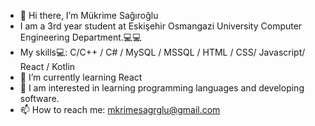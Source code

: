- 👋 Hi there, I’m Mükrime Sağıroğlu
- I am a 3rd year student at Eskişehir Osmangazi University Computer Engineering Department.💻💻
- My skills💻: C/C++ / C# / MySQL / MSSQL / HTML / CSS/ Javascript/ React / Kotlin
-  🌱 I’m currently learning React
- 👀 I am interested in learning programming languages and developing software.
-  📫 How to reach me: mkrimesagrglu@gmail.com

<!---
mukrime-s/mukrime-s is a ✨ special ✨ repository because its `README.md` (this file) appears on your GitHub profile.
You can click the Preview link to take a look at your changes.
--->

